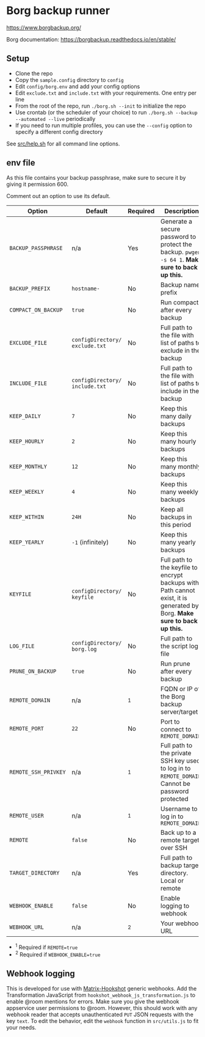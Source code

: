 # Borg backup runner

<!--
Borg backup runner. An (almost) no-dependency wrapper script for basic Borg backup features.
Copyright (C) 2022  Twilight Sparkle

This program is free software: you can redistribute it and/or modify
it under the terms of the GNU Affero General Public License as published
by the Free Software Foundation, either version 3 of the License, or
(at your option) any later version.

This program is distributed in the hope that it will be useful,
but WITHOUT ANY WARRANTY; without even the implied warranty of
MERCHANTABILITY or FITNESS FOR A PARTICULAR PURPOSE.  See the
GNU Affero General Public License for more details.

You should have received a copy of the GNU Affero General Public License
along with this program.  If not, see <https://www.gnu.org/licenses/>.
-->

<https://www.borgbackup.org/>

Borg documentation: <https://borgbackup.readthedocs.io/en/stable/>

## Setup

- Clone the repo
- Copy the `sample.config` directory to `config`
- Edit `config/borg.env` and add your config options
- Edit `exclude.txt` and `include.txt` with your requirements. One entry per line
- From the root of the repo, run `./borg.sh --init` to initialize the repo
- Use crontab (or the scheduler of your choice) to run `./borg.sh --backup --automated --live` periodically
- If you need to run multiple profiles, you can use the `--config` option to specify a different config directory

See [src/help.sh](https://github.com/Twi1ightSparkle/borg/blob/main/src/help.sh) for all command line options.

## env file

As this file contains your backup passphrase, make sure to secure it by giving it permission 600.

Comment out an option to use its default.

| Option               | Default                        | Required     | Description                                                                                                                  |
| -------------------- | ------------------------------ | ------------ | ---------------------------------------------------------------------------------------------------------------------------- |
| `BACKUP_PASSPHRASE`  | n/a                            | Yes          | Generate a secure password to protect the backup. `pwgen -s 64 1`. **Make sure to back up this.**                            |
| `BACKUP_PREFIX`      | `hostname-`                    | No           | Backup name prefix                                                                                                           |
| `COMPACT_ON_BACKUP`  | `true`                         | No           | Run compact after every backup                                                                                               |
| `EXCLUDE_FILE`       | `configDirectory/ exclude.txt` | No           | Full path to the file with list of paths to exclude in the backup                                                            |
| `INCLUDE_FILE`       | `configDirectory/ include.txt` | No           | Full path to the file with list of paths to include in the backup                                                            |
| `KEEP_DAILY`         | `7`                            | No           | Keep this many daily backups                                                                                                 |
| `KEEP_HOURLY`        | `2`                            | No           | Keep this many hourly backups                                                                                                |
| `KEEP_MONTHLY`       | `12`                           | No           | Keep this many monthly backups                                                                                               |
| `KEEP_WEEKLY`        | `4`                            | No           | Keep this many weekly backups                                                                                                |
| `KEEP_WITHIN`        | `24H`                          | No           | Keep all backups in this period                                                                                              |
| `KEEP_YEARLY`        | `-1` (infinitely)              | No           | Keep this many yearly backups                                                                                                |
| `KEYFILE`            | `configDirectory/ keyfile`     | No           | Full path to the keyfile to encrypt backups with. Path cannot exist, it is generated by Borg. **Make sure to back up this.** |
| `LOG_FILE`           | `configDirectory/ borg.log`    | No           | Full path to the script log file                                                                                             |
| `PRUNE_ON_BACKUP`    | `true`                         | No           | Run prune after every backup                                                                                                 |
| `REMOTE_DOMAIN`      | n/a                            | <sup>1</sup> | FQDN or IP of the Borg backup server/target                                                                                  |
| `REMOTE_PORT`        | `22`                           | No           | Port to connect to `REMOTE_DOMAIN`                                                                                           |
| `REMOTE_SSH_PRIVKEY` | n/a                            | <sup>1</sup> | Full path to the private SSH key used to log in to `REMOTE_DOMAIN`. Cannot be password protected                             |
| `REMOTE_USER`        | n/a                            | <sup>1</sup> | Username to log in to `REMOTE_DOMAIN`                                                                                        |
| `REMOTE`             | `false`                        | No           | Back up to a remote target over SSH                                                                                          |
| `TARGET_DIRECTORY`   | n/a                            | Yes          | Full path to backup target directory. Local or remote                                                                        |
| `WEBHOOK_ENABLE`     | `false`                        | No           | Enable logging to webhook                                                                                                    |
| `WEBHOOK_URL`        | n/a                            | <sup>2</sup> | Your webhook URL                                                                                                             |

- <sup>1</sup> Required if `REMOTE=true`
- <sup>2</sup> Required if `WEBHOOK_ENABLE=true`

## Webhook logging

This is developed for use with [Matrix-Hookshot](https://github.com/matrix-org/matrix-hookshot) generic webhooks. Add
the Transformation JavaScript from `hookshot_webhook_js_transformation.js` to enable @room mentions for errors. Make
sure you give the webhook appservice user permissions to @room. However, this should work with any webhook reader that
accepts unauthenticated `PUT` JSON requests with the key `text`. To edit the behavior, edit the `webhook` function in
`src/utils.js` to fit your needs.
